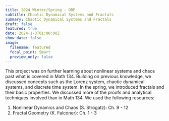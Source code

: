 ```yaml
---
title: 2024 Winter/Spring - DRP
subtitle: Chaotic Dynamical Systems and Fractals
summary: Chaotic Dynamical Systems and Fractals
draft: false
featured: true
date: 2024-1-3T01:00:00Z
show_date: false
image:
  filename: featured
  focal_point: Smart
  preview_only: false
---
```


This project was on further learning about nonlinear systems and chaos past what is covered in Math 134.  Building on previous knowledge,
we discussed concepts such as the Lorenz system, chaotic dynamical systems, and discrete time system.  In the spring, we introduced fractals and their
basic properties.  We discussed more of the proofs and analytical techniques involved than in Math 134.  We used the following resources:

1. Nonlinear Dynamics and Chaos (S. Strogatz): Ch. 9 - 12
2. Fractal Geometry (K. Falconer): Ch. 1 - 3